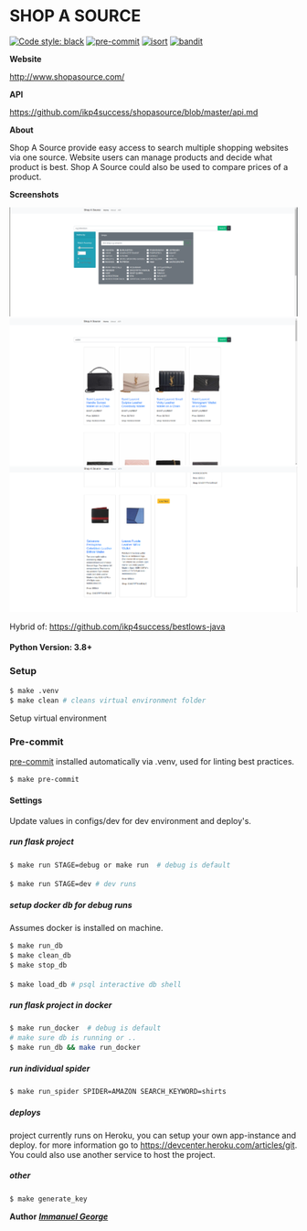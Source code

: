 # SHOP A SOURCE

[![Code style: black](https://img.shields.io/badge/code%20style-black-000000.svg)](https://github.com/psf/black)
[![pre-commit](https://img.shields.io/badge/pre--commit-enabled-brightgreen?logo=pre-commit&logoColor=white)](https://github.com/pre-commit/pre-commit)
[![isort](https://img.shields.io/badge/%20imports-isort-%231674b1?style=flat&labelColor=ef8336)](https://github.com/timothycrosley/isort)
[![bandit](https://github.com/PyCQA/bandit/workflows/Build%20and%20Test%20Bandit/badge.svg)](https://github.com/PyCQA/bandit)


**Website**

http://www.shopasource.com/

**API**

https://github.com/ikp4success/shopasource/blob/master/api.md

**About**

Shop A Source provide easy access to search multiple shopping websites via one source. Website users can manage products and decide what product is best. Shop A Source could also be used to compare prices of a product.

**Screenshots**

![s1](https://github.com/ikp4success/shopasource/blob/master/screenshots/s1.png)
![s2](https://github.com/ikp4success/shopasource/blob/master/screenshots/s2.png)
![s3](https://github.com/ikp4success/shopasource/blob/master/screenshots/s3.png)


Hybrid of: https://github.com/ikp4success/bestlows-java

#### Python Version: 3.8+

### Setup

```bash
$ make .venv
$ make clean # cleans virtual environment folder
```
Setup virtual environment

### Pre-commit

[pre-commit](https://pre-commit.com/) installed automatically via .venv, used for linting best practices.

```bash
$ make pre-commit
```

#### Settings

Update values in configs/dev for dev environment and deploy's.


##### run flask project
```bash
$ make run STAGE=debug or make run  # debug is default

$ make run STAGE=dev # dev runs
```

##### setup docker db for debug runs
Assumes docker is installed on machine.
```bash
$ make run_db
$ make clean_db
$ make stop_db

$ make load_db # psql interactive db shell
```

##### run flask project in docker
```bash
$ make run_docker  # debug is default
# make sure db is running or ..
$ make run_db && make run_docker
```

##### run individual spider
```bash
$ make run_spider SPIDER=AMAZON SEARCH_KEYWORD=shirts
```

##### deploys
project currently runs on Heroku, you can setup your own app-instance and deploy. for more information go to https://devcenter.heroku.com/articles/git. You could also use another service to host the project.

##### other
```bash
$ make generate_key
```


**Author**
[***Immanuel George***](https://stackoverflow.com/cv/imgeorgeresume)
